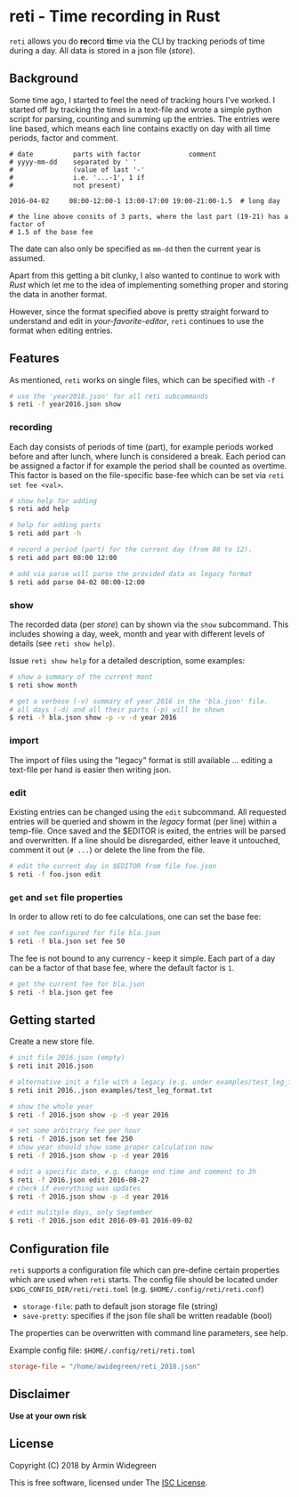 # reti - Time recording in Rust

`reti` allows you do **re**cord **ti**me via the CLI by tracking periods of time
during a day. All data is stored in a json file (*store*).

## Background

Some time ago, I started to feel the need of tracking hours I've worked.
I started off by tracking the times in a text-file and wrote a simple python
script for parsing, counting and summing up the entries. The entries were line
based, which means each line contains exactly on day with all time periods,
factor and comment.

```
# date          parts with factor            comment
# yyyy-mm-dd    separated by ' '
#               (value of last '-'
#               i.e. '...-1', 1 if
#               not present)

2016-04-02     08:00-12:00-1 13:00-17:00 19:00-21:00-1.5  # long day

# the line above consits of 3 parts, where the last part (19-21) has a factor of
# 1.5 of the base fee
```
The date can also only be specified as `mm-dd` then the current year is assumed.

Apart from this getting a bit clunky, I also wanted to continue to work with
*Rust* which let me to the idea of implementing something proper and storing the
data in another format.

However, since the format specified above is pretty straight forward to
understand and edit in *your-favorite-editor*, `reti` continues to use the format
when editing entries.

## Features

As mentioned, `reti` works on single files, which can be specified with `-f`

```sh
# use the 'year2016.json' for all reti subcommands
$ reti -f year2016.json show
```

### recording

Each day consists of periods of time (part), for example periods worked before
and after lunch, where lunch is considered a break. Each period can be assigned
a factor if for example the period shall be counted as overtime. This factor is
based on the file-specific base-fee which can be set via `reti set fee <val>`.

```sh
# show help for adding
$ reti add help

# help for adding parts
$ reti add part -h

# record a period (part) for the current day (from 08 to 12).
$ reti add part 08:00 12:00

# add via parse will parse the provided data as legacy format
$ reti add parse 04-02 08:00-12:00

```

### show

The recorded data (per *store*) can by shown via the `show` subcommand. This
includes showing a day, week, month and year with different levels of details
(see `reti show help`).

Issue `reti show help` for a detailed description, some examples:

```sh
# show a summary of the current mont
$ reti show month

# get a verbose (-v) summary of year 2016 in the 'bla.json' file.
# all days (-d) and all their parts (-p) will be shown
$ reti -f bla.json show -p -v -d year 2016

```

### import

The import of files using the "legacy" format is still available ... editing a
text-file per hand is easier then writing json.

### edit

Existing entries can be changed using the `edit` subcommand. All requested
entries will be queried and showm in the *legacy* format (per line) within a
temp-file.  Once saved and the $EDITOR is exited, the entries will be parsed
and overwritten. If a line should be disregarded, either leave it untouched,
comment it out (`# ...`) or delete the line from the file.

```sh
# edit the current day in $EDITOR from file foo.json
$ reti -f foo.json edit
```

### `get` and `set` file properties

In order to allow reti to do fee calculations, one can set the base fee:

```sh
# set fee configured for file bla.json
$ reti -f bla.json set fee 50
```
The fee is not bound to any currency - keep it simple. Each part of a day can be
a factor of that base fee, where the default factor is `1`.

```sh
# get the current fee for bla.json
$ reti -f bla.json get fee
```
## Getting started

Create a new store file.

```sh
# init file 2016.json (empty)
$ reti init 2016.json

# alternative init a file with a legacy (e.g. under examples/test_leg_format.txt)
$ reti init 2016..json examples/test_leg_format.txt

# show the whole year
$ reti -f 2016.json show -p -d year 2016

# set some arbitrary fee per hour
$ reti -f 2016.json set fee 250
# show year should show some proper calculation now
$ reti -f 2016.json show -p -d year 2016

# edit a specific date, e.g. change end time and comment to 3h
$ reti -f 2016.json edit 2016-08-27
# check if everything was updates
$ reti -f 2016.json show -p -d year 2016

# edit mulitple days, only September
$ reti -f 2016.json edit 2016-09-01 2016-09-02
```

## Configuration file

`reti` supports a configuration file which can pre-define certain properties
which are used when `reti` starts. The config file should be located under
`$XDG_CONFIG_DIR/reti/reti.toml` (e.g. `$HOME/.config/reti/reti.conf`)

* `storage-file`: path to default json storage file (string)
* `save-pretty`: specifies if the json file shall be written readable (bool)

The properties can be overwritten with command line parameters, see help.

Example config file: `$HOME/.config/reti/reti.toml`
```toml
storage-file = "/home/awidegreen/reti_2018.json"
```

## Disclaimer

**Use at your own risk**

## License

Copyright (C) 2018 by Armin Widegreen

This is free software, licensed under The [ISC License](LICENSE).

